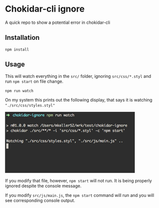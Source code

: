 Chokidar-cli ignore
===================

A quick repo to show a potential error in chokidar-cli

## Installation

```
npm install
```

## Usage

This will watch everything in the `src/` folder, ignoring `src/css/*.styl` and run `npm start` on file change.

```
npm run watch
```

On my system this prints out the following display, that says it is watching `"./src/css/styles.styl"`

![](assets/watch.png)

If you modify that file, however, `npm start` will not run. It is being properly ignored despite the console message.

If you modify `src/js/main.js`, the `npm start` command will run and you will see corresponding console output.